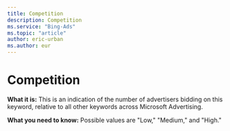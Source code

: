```yaml
---
title: Competition
description: Competition
ms.service: "Bing-Ads"
ms.topic: "article"
author: eric-urban
ms.author: eur
---
```


# Competition

**What it is:** This is an indication of the number of advertisers bidding on this keyword, relative to all other keywords across Microsoft Advertising.

**What you need to know:** Possible values are "Low," "Medium," and "High."


